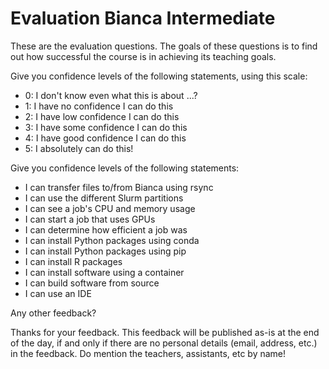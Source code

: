 # Evaluation Bianca Intermediate

These are the evaluation questions.
The goals of these questions is to find out
how successful the course is in achieving its teaching goals.

Give you confidence levels of the following statements, using this scale:

- 0: I don't know even what this is about ...?
- 1: I have no confidence I can do this
- 2: I have low confidence I can do this
- 3: I have some confidence I can do this
- 4: I have good confidence I can do this
- 5: I absolutely can do this!

Give you confidence levels of the following statements:

- I can transfer files to/from Bianca using rsync
- I can use the different Slurm partitions
- I can see a job's CPU and memory usage
- I can start a job that uses GPUs
- I can determine how efficient a job was
- I can install Python packages using conda
- I can install Python packages using pip
- I can install R packages
- I can install software using a container
- I can build software from source
- I can use an IDE

Any other feedback?

Thanks for your feedback.
This feedback will be published as-is at the end of the day,
if and only if there are no personal details (email, address, etc.)
in the feedback.
Do mention the teachers, assistants, etc by name!